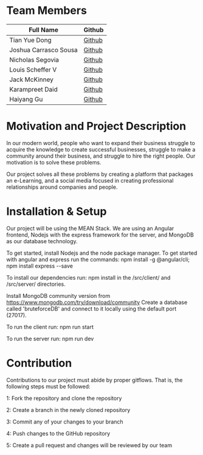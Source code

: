 # Team Members
| Full Name | Github|
|-----------|--------|
|Tian Yue Dong | [Github](https://github.com/TianYueDong) |
|Joshua Carrasco Sousa | [Github](https://github.com/asdwhy) |
|Nicholas Segovia | [Github](https://github.com/NickSego) |
|Louis Scheffer V | [Github](https://github.com/loukos-scheffer) |
|Jack McKinney | [Github](https://github.com/shine-spike) |
|Karampreet Daid | [Github](https://github.com/KaramDaid) |
|Haiyang Gu | [Github](https://github.com/jgu508) |

# Motivation and Project Description

In our modern world, people who want to expand their business struggle to acquire the knowledge to create successful businesses, struggle to make a community around their business, and struggle to hire the right people. Our motivation is to solve these problems.

Our project solves all these problems by creating a platform that packages an e-Learning, and a social media focused in creating professional relationships around companies and people.

# Installation & Setup

Our project will be using the MEAN Stack.
We are using an Angular frontend, Nodejs with the express framework for the server, and MongoDB as our database technology.

To get started, install Nodejs and the node package manager.
To get started with angular and express run the commands:
npm install -g @angular/cli;
npm install express --save

To install our dependencies run:
npm install
in the /src/client/ and /src/server/ directories.

Install MongoDB community version from https://www.mongodb.com/try/download/community
Create a database called 'bruteforceDB' and connect to it locally using the default port (27017).

To run the client run:
npm run start

To run the server run:
npm run dev

# Contribution

Contributions to our project must abide by proper gitflows. That is, the following steps must be followed:

1: Fork the repository and clone the repository

2: Create a branch in the newly cloned repository

3: Commit any of your changes to your branch

4: Push changes to the GitHub repository

5: Create a pull request and changes will be reviewed by our team



